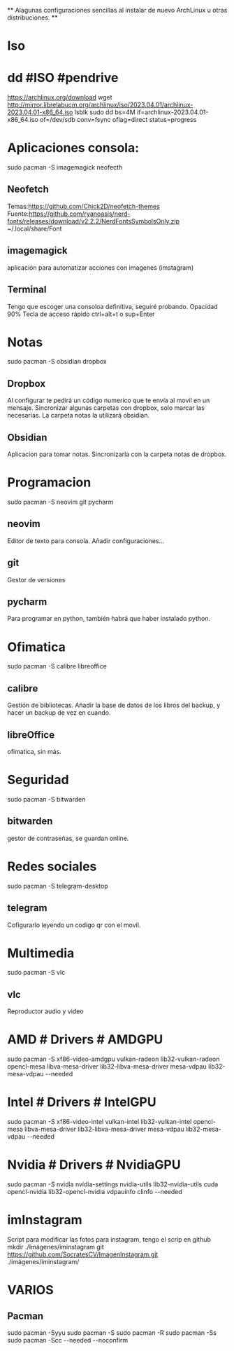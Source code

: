 ** Alagunas configuraciones sencillas al instalar de nuevo ArchLinux u otras distribuciones. **

# Iso
# dd #ISO #pendrive
https://archlinux.org/download
wget http://mirror.librelabucm.org/archlinux/iso/2023.04.01/archlinux-2023.04.01-x86_64.iso
lsblk
sudo dd bs=4M if=archlinux-2023.04.01-x86_64.iso of=/dev/sdb conv=fsync oflag=direct status=progress


# Aplicaciones consola:
sudo pacman -S imagemagick neofecth

## Neofetch
Temas:https://github.com/Chick2D/neofetch-themes
Fuente:https://github.com/ryanoasis/nerd-fonts/releases/download/v2.2.2/NerdFontsSymbolsOnly.zip
~/.local/share/Font
## imagemagick 
aplicación para automatizar acciones con imagenes (imstagram)
## Terminal
Tengo que escoger una consoloa definitiva, seguiré probando.
Opacidad 90%
Tecla de acceso rápido ctrl+alt+t o sup+Enter

# Notas
sudo pacman -S obsidian dropbox 

## Dropbox
Al configurar te pedirá un código numerico que te envía al movil en un mensaje.
Sincronizar algunas carpetas con dropbox, solo marcar las necesarias.
La carpeta notas la utilizará obsidian.
## Obsidian
Aplicacion para tomar notas.
Sincronizarla con la carpeta notas de dropbox.


# Programacion
sudo pacman -S neovim git pycharm

## neovim 
Editor de texto para consola.
Añadir configuraciones...
## git
Gestor de versiones
## pycharm 
Para programar en python, también habrá que haber instalado python.


# Ofimatica
sudo pacman -S calibre libreoffice

## calibre
Gestión de bibliotecas.
Añadir la base de datos de los libros del backup, y hacer un backup de vez en cuando.
## libreOffice
ofimatica, sin más.


# Seguridad
sudo pacman -S bitwarden
## bitwarden
gestor de contraseñas, se guardan online.

# Redes sociales
sudo pacman -S telegram-desktop
## telegram
Cofigurarlo leyendo un codigo qr con el movil.

# Multimedia
sudo pacman -S vlc
## vlc
Reproductor audio y video


# AMD # Drivers # AMDGPU
sudo pacman -S xf86-video-amdgpu vulkan-radeon lib32-vulkan-radeon opencl-mesa libva-mesa-driver lib32-libva-mesa-driver mesa-vdpau lib32-mesa-vdpau --needed

# Intel # Drivers # IntelGPU
sudo pacman -S xf86-video-intel vulkan-intel lib32-vulkan-intel opencl-mesa libva-mesa-driver lib32-libva-mesa-driver mesa-vdpau lib32-mesa-vdpau --needed

# Nvidia # Drivers # NvidiaGPU
sudo pacman -S nvidia nvidia-settings nvidia-utils lib32-nvidia-utils cuda opencl-nvidia  lib32-opencl-nvidia vdpauinfo clinfo  --needed


# imInstagram
Script para modificar las fotos para instagram, tengo el scrip en github
mkdir ./Imágenes/iminstagram
git https://github.com/SocratesCV/ImagenInstagram.git ./imágenes/iminstagram/




# VARIOS

## Pacman
sudo pacman -Syyu
sudo pacman -S
sudo pacman -R
sudo pacman -Ss
sudo pacman -Scc
--needed --noconfirm

